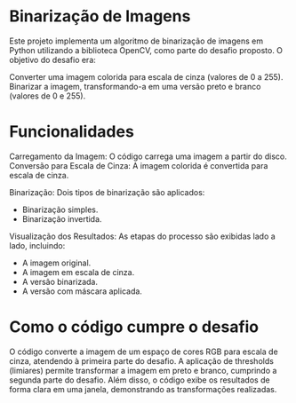 # Binarização de Imagens

Este projeto implementa um algoritmo de binarização de imagens em Python utilizando a biblioteca OpenCV, como parte do desafio proposto. O objetivo do desafio era:

Converter uma imagem colorida para escala de cinza (valores de 0 a 255).
Binarizar a imagem, transformando-a em uma versão preto e branco (valores de 0 e 255).

# Funcionalidades

Carregamento da Imagem: O código carrega uma imagem a partir do disco.
Conversão para Escala de Cinza: A imagem colorida é convertida para escala de cinza.

Binarização: Dois tipos de binarização são aplicados:
  - Binarização simples.
  - Binarização invertida.
    
Visualização dos Resultados: As etapas do processo são exibidas lado a lado, incluindo:
  - A imagem original.
  - A imagem em escala de cinza.
  - A versão binarizada.
  - A versão com máscara aplicada.
    
# Como o código cumpre o desafio

O código converte a imagem de um espaço de cores RGB para escala de cinza, atendendo à primeira parte do desafio.
A aplicação de thresholds (limiares) permite transformar a imagem em preto e branco, cumprindo a segunda parte do desafio.
Além disso, o código exibe os resultados de forma clara em uma janela, demonstrando as transformações realizadas.
